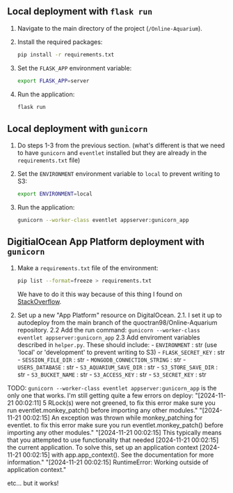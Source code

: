 ## Local deployment with `flask run`

1. Navigate to the main directory of the project (`/Online-Aquarium`).
2. Install the required packages:

    ```bash
    pip install -r requirements.txt
    ```
3. Set the `FLASK_APP` environment variable:

    ```bash
    export FLASK_APP=server
    ```
4. Run the application:

    ```bash
    flask run
    ```

## Local deployment with `gunicorn`

1. Do steps 1-3 from the previous section. (what's different is that we need to have `gunicorn` and `eventlet` installed but they are already in the `requirements.txt` file)
2. Set the `ENVIRONMENT` environment variable to `local` to prevent writing to S3:

    ```bash
    export ENVIRONMENT=local
    ```
3. Run the application:

    ```bash
    gunicorn --worker-class eventlet appserver:gunicorn_app
    ```

## DigitialOcean App Platform deployment with `gunicorn`

1. Make a `requirements.txt` file of the environment:

    ```bash
    pip list --format=freeze > requirements.txt
    ```
    We have to do it this way because of this thing I found on [StackOverflow](https://stackoverflow.com/questions/62885911/pip-freeze-creates-some-weird-path-instead-of-the-package-version).
2. Set up a new "App Platform" resource on DigitalOcean.
    2.1. I set it up to autodeploy from the main branch of the quoctran98/Online-Aquarium repository.
    2.2 Add the run command: `gunicorn --worker-class eventlet appserver:gunicorn_app`
    2.3 Add enviroment variables described in `helper.py`. These should include:
        - `ENVIRONMENT` : str (use 'local' or 'development' to prevent writing to S3)
        - `FLASK_SECRET_KEY` : str
        - `SESSION_FILE_DIR` : str
        - `MONGODB_CONNECTION_STRING` : str
        - `USERS_DATABASE` : str
        - `S3_AQUARIUM_SAVE_DIR` : str
        - `S3_STORE_SAVE_DIR` : str
        - `S3_BUCKET_NAME` : str
        - `S3_ACCESS_KEY` : str
        - `S3_SECRET_KEY` : str

TODO: `gunicorn --worker-class eventlet appserver:gunicorn_app` is the only one that works. I'm still getting quite a few errors on deploy:
"[2024-11-21 00:02:11] 5 RLock(s) were not greened, to fix this error make sure you run eventlet.monkey_patch() before importing any other modules."
"[2024-11-21 00:02:15] An exception was thrown while monkey_patching for eventlet. to fix this error make sure you run eventlet.monkey_patch() before importing any other modules."
"[2024-11-21 00:02:15] This typically means that you attempted to use functionality that needed
[2024-11-21 00:02:15] the current application. To solve this, set up an application context
[2024-11-21 00:02:15] with app.app_context(). See the documentation for more information."
"[2024-11-21 00:02:15] RuntimeError: Working outside of application context."

etc... but it works!
